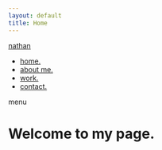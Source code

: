 ```yaml
---
layout: default
title: Home
---
```


<!--------------- navbar starts here ---------------> 
<nav class="navbar"> 
  <div class="name animate__animated animate__fadeInUp"> <a href="../index.html">nathan</a> </div>
  <ul class="nav-select">
    <li class="nav-item"><a href="../index.html">home.</a></li>
    <li class="nav-item"><a href="../about.html">about me.</a></li>
    <li class="nav-item"><a href="../work.html">work.</a></li>
    <li class="nav-item"><a href="../contact.html">contact.</a></li>
  </ul>

  <div class="menu">menu</div>
</nav>
<!--------------- navbar ends here --------------->


<!--------------- hero section starts here --------------->
<div class="hero">
  <div class="header">
        <h1 class="line anim-typewriter">Welcome to my page.</h1>
  </div>
</div>
<!--------------- hero section ends here --------------->
<div class="container"> 
</div>

 